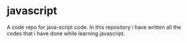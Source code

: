 # javascript
A code repo for java-script code.
In this repository i have written all the codes that i have done while learning javascript.
